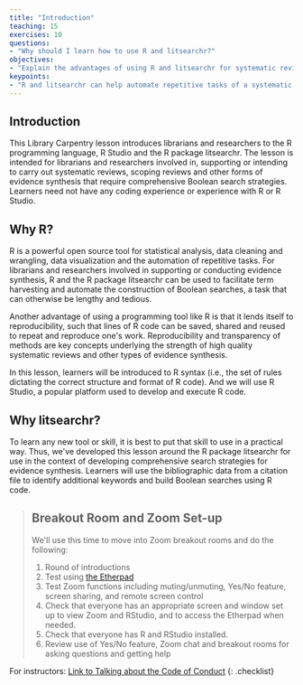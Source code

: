 ```yaml
---
title: "Introduction"
teaching: 15
exercises: 10
questions:
- "Why should I learn how to use R and litsearchr?"
objectives:
- "Explain the advantages of using R and litsearchr for systematic reviews."
keypoints:
- "R and litsearchr can help automate repetitive tasks of a systematic review and add to the reproducibility of the the search development process."
---
```


## Introduction

This Library Carpentry lesson introduces librarians and researchers to the R programming language, R Studio and the R package litsearchr. The lesson is intended for librarians and researchers involved in, supporting or intending to carry out systematic reviews, scoping reviews and other forms of evidence synthesis that require comprehensive Boolean search strategies. Learners need not have any coding experience or experience with R or R Studio. 

## Why R?

R is a powerful open source tool for statistical analysis, data cleaning and wrangling, data visualization and the automation of repetitive tasks. For librarians and researchers involved in supporting or conducting evidence synthesis, R and the R package litsearchr can be used to facilitate term harvesting and automate the construction of Boolean searches, a task that can otherwise be lengthy and tedious. 

Another advantage of using a programming tool like R is that it lends itself to reproducibility, such that lines of R code can be saved, shared and reused to repeat and reproduce one's work. Reproducibility and transparency of methods are key concepts underlying the strength of high quality systematic reviews and other types of evidence synthesis. 

In this lesson, learners will be introduced to R syntax (i.e., the set of rules dictating the correct structure and format of R code). And we will use R Studio, a popular platform used to develop and execute R code. 

## Why litsearchr?

To learn any new tool or skill, it is best to put that skill to use in a practical way. Thus, we've developed this lesson around the R package litsearchr for use in the context of developing comprehensive search strategies for evidence synthesis. Learners will use the bibliographic data from a citation file to identify additional keywords and build Boolean searches using R code.

>## Breakout Room and Zoom Set-up
>
>We'll use this time to move into Zoom breakout rooms and do the following: 
>1. Round of introductions
>2. Test using [the Etherpad](https://pad.carpentries.org/litsearchr-alpha_Cornell_20200806) 
>3. Test Zoom functions including muting/unmuting, Yes/No feature, screen sharing, and remote screen control
>4. Check that everyone has an appropriate screen and window set up to view Zoom and RStudio, and to access the Etherpad when needed.
>5. Check that everyone has R and RStudio installed.
>6. Review use of Yes/No feature, Zoom chat and breakout rooms for asking questions and getting help

For instructors: [Link to Talking about the Code of Conduct](https://docs.carpentries.org/topic_folders/hosts_instructors/instructor_tips.html#talking-about-the-code-of-conduct)
{: .checklist}
